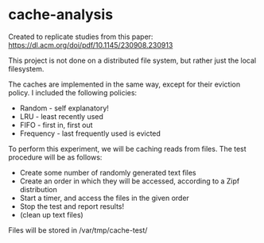# cache-analysis
Created to replicate studies from this paper: https://dl.acm.org/doi/pdf/10.1145/230908.230913

This project is not done on a distributed file system, but rather just the local filesystem.

The caches are implemented in the same way, except for their eviction policy.
I included the following policies:
* Random - self explanatory!
* LRU - least recently used
* FIFO - first in, first out
* Frequency - last frequently used is evicted

To perform this experiment, we will be caching reads from files. The test procedure will be as follows:
* Create some number of randomly generated text files
* Create an order in which they will be accessed, according to a Zipf distribution
* Start a timer, and access the files in the given order
* Stop the test and report results!
* (clean up text files)

Files will be stored in /var/tmp/cache-test/